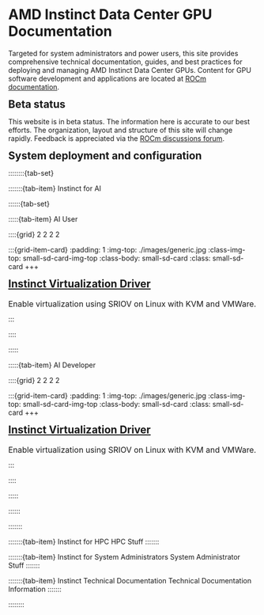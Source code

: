 <style>
  .small-sd-card-large.sd-card {}
  #buttonWrapper:hover {
    border-color: hsla(231, 99%, 66%, 1);
    transform: scale(1.05);
    background-color: var(--hover-background-colour);
  }
  h2 {
    margin: 0;
    font-size: 1.5em;
  }
  .container {
    display: flex;
    justify-content: space-between;
    align-items: center;
    padding: 10px;
    box-sizing: border-box;
    width: 100%;
  }
  .date {
    font-size: 13px;
    font-weight: 300;
    line-height: 22.5px;
    text-transform: none;
    margin-bottom: 10px;
  }
  .paragraph {
    font-size: 16px;
    line-height: 24px;
    margin-bottom: 10px;
  }
  .small-sd-card-img-top.sd-card-img-top {
    width: 100%;
    height: 30%;
    object-fit: cover;
  }
  .small-sd-card.sd-card-body {
    width: 100%;
    height: 60%;
  }
  .small-sd-card {
    width: 145px;
    height: 0;
    display: none;
  }
  .bd-content .sd-card .sd-card-footer {
    border-top: none;
  }
</style>

# AMD Instinct Data Center GPU Documentation

Targeted for system administrators and power users, this site provides comprehensive technical documentation, guides, and best practices for deploying and managing AMD Instinct Data Center GPUs. Content for GPU software development and applications are located at [ROCm documentation](https://rocm.docs.amd.com).

## Beta status

This website is in beta status. The information here is accurate to our best efforts. The organization, layout and structure of this site will change rapidly. Feedback is appreciated via the [ROCm discussions forum](https://github.com/ROCm/ROCm/discussions).

## System deployment and configuration

::::::::{tab-set}

:::::::{tab-item} Instinct for AI

::::::{tab-set}

:::::{tab-item} AI User

::::{grid} 2 2 2 2

:::{grid-item-card}
:padding: 1
:img-top: ./images/generic.jpg
:class-img-top: small-sd-card-img-top
:class-body: small-sd-card
:class: small-sd-card
+++
<a href="https://dcgpu.docs.amd.com/projects/gpu-operator/en/latest/" class="card-header-link">
  <h2 class="card-header">Instinct Virtualization Driver</h2>
</a>
<p class="paragraph">Enable virtualization using SRIOV on Linux with KVM and VMWare.</p>
:::

::::

:::::

:::::{tab-item} AI Developer

::::{grid} 2 2 2 2

:::{grid-item-card}
:padding: 1
:img-top: ./images/generic.jpg
:class-img-top: small-sd-card-img-top
:class-body: small-sd-card
:class: small-sd-card
+++
<a href="https://dcgpu.docs.amd.com/projects/gpu-operator/en/latest/" class="card-header-link">
  <h2 class="card-header">Instinct Virtualization Driver</h2>
</a>
<p class="paragraph">Enable virtualization using SRIOV on Linux with KVM and VMWare.</p>
:::

::::

:::::

::::::

:::::::

:::::::{tab-item} Instinct for HPC
HPC Stuff
:::::::

:::::::{tab-item} Instinct for System Administrators
System Administrator Stuff
:::::::

:::::::{tab-item} Instinct Technical Documentation
Technical Documentation Information
:::::::

::::::::
